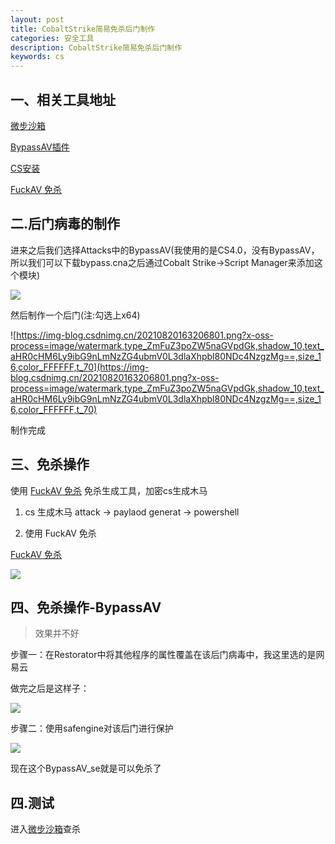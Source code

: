 ```yaml
---
layout: post
title: CobaltStrike简易免杀后门制作
categories: 安全工具
description: CobaltStrike简易免杀后门制作
keywords: cs
---
```



## 一、相关工具地址


[微步沙箱](https://s.threatbook.cn/)

[BypassAV插件](https://github.com/hack2fun/BypassAV)

[CS安装]([./2022-02-20-security-CsInstall.md](https://dzxindex.github.io/2022/02/20/security-CsInstall/))

[FuckAV 免杀](https://github.com/iframepm/FuckAV)


## 二.后门病毒的制作

进来之后我们选择Attacks中的BypassAV(我使用的是CS4.0，没有BypassAV，所以我们可以下载bypass.cna之后通过Cobalt Strike->Script Manager来添加这个模块)

![](https://img-blog.csdnimg.cn/20210820163205885.png?x-oss-process=image/watermark,type_ZmFuZ3poZW5naGVpdGk,shadow_10,text_aHR0cHM6Ly9ibG9nLmNzZG4ubmV0L3dlaXhpbl80NDc4NzgzMg==,size_16,color_FFFFFF,t_70)

然后制作一个后门(注:勾选上x64)

![https://img-blog.csdnimg.cn/20210820163206801.png?x-oss-process=image/watermark,type_ZmFuZ3poZW5naGVpdGk,shadow_10,text_aHR0cHM6Ly9ibG9nLmNzZG4ubmV0L3dlaXhpbl80NDc4NzgzMg==,size_16,color_FFFFFF,t_70](https://img-blog.csdnimg.cn/20210820163206801.png?x-oss-process=image/watermark,type_ZmFuZ3poZW5naGVpdGk,shadow_10,text_aHR0cHM6Ly9ibG9nLmNzZG4ubmV0L3dlaXhpbl80NDc4NzgzMg==,size_16,color_FFFFFF,t_70)


制作完成

## 三、免杀操作

使用 [FuckAV 免杀](https://github.com/iframepm/FuckAV) 免杀生成工具，加密cs生成木马

1. cs 生成木马
   attack -> paylaod generat ->  powershell

2. 使用 FuckAV 免杀

[FuckAV 免杀](https://github.com/iframepm/FuckAV)

![](https://github.com/iframepm/FuckAV/blob/main/upx/powershell.gif)




## 四、免杀操作-BypassAV

> 效果并不好

步骤一：在Restorator中将其他程序的属性覆盖在该后门病毒中，我这里选的是网易云

做完之后是这样子：

![](https://codeantenna.com/image/https://img-blog.csdnimg.cn/20210820163205860.png)

步骤二：使用safengine对该后门进行保护

![](https://codeantenna.com/image/https://img-blog.csdnimg.cn/20210820163206469.png?x-oss-process=image/watermark,type_ZmFuZ3poZW5naGVpdGk,shadow_10,text_aHR0cHM6Ly9ibG9nLmNzZG4ubmV0L3dlaXhpbl80NDc4NzgzMg==,size_16,color_FFFFFF,t_70)


现在这个BypassAV_se就是可以免杀了



## 四.测试

进入[微步沙箱](https://s.threatbook.cn/)查杀
